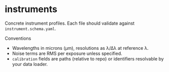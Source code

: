 # instruments

Concrete instrument profiles. Each file should validate against `instrument.schema.yaml`.

Conventions
- Wavelengths in microns (μm), resolutions as λ/Δλ at reference λ.
- Noise terms are RMS per exposure unless specified.
- `calibration` fields are paths (relative to repo) or identifiers resolvable by your data loader.
